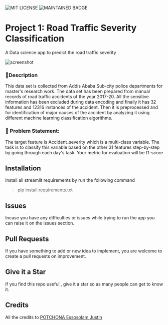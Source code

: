 ![MIT LICENSE](https://badgen.net//badge/license/MIT/green)   ![MAINTAINED BADGE](https://img.shields.io/badge/Maintained%3F-yes-green.svg)

# Project 1: Road Traffic Severity Classification
A Data science app to predict the road traffic severity

<img src="https://storage.googleapis.com/kaggle-datasets-images/2635766/4509795/b2587a4bb64f877ec24ec88c87c7b120/dataset-cover.jpg?t=2022-12-27-04-56-27" alt="screenshot" />

###  🧾Description
This data set is collected from Addis Ababa Sub-city police departments for master's research work.
The data set has been prepared from manual records of road traffic accidents of the year 2017-20.
All the sensitive information has been excluded during data encoding and finally it has 32 features and 12316 instances of the accident.
Then it is preprocessed and for identification of major causes of the accident by analyzing it using different machine learning classification algorithms.

### 🧭 Problem Statement: 
The target feature is Accident_severity which is a multi-class variable. 
The task is to classify this variable based on the other 31 features step-by-step by going through each day's task. 
Your metric for evaluation will be f1-score

## Installation
Install all streamlit requirements by run the following command

> pip install requirements.txt

## Issues

Incase you have any difficulties or issues while trying to run the app you can raise it on the issues section.

## Pull Requests

If you have something to add or new idea to implement, you are welcome to create a pull requests on improvement.

## Give it a Star

If you find this repo useful , give it a star so as many people can get to know it.

## Credits

All the credits to [POTCHONA Essosolam Justin ](https://twitter.com/potchjust)
